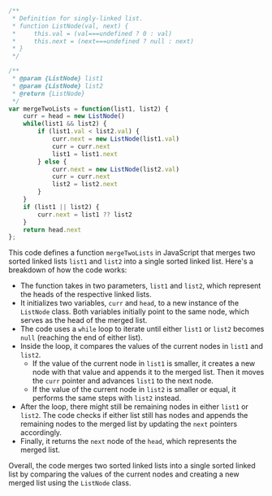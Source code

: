 ```javascript
/**
 * Definition for singly-linked list.
 * function ListNode(val, next) {
 *     this.val = (val===undefined ? 0 : val)
 *     this.next = (next===undefined ? null : next)
 * }
 */

/**
 * @param {ListNode} list1
 * @param {ListNode} list2
 * @return {ListNode}
 */
var mergeTwoLists = function(list1, list2) {
    curr = head = new ListNode()
    while(list1 && list2) {
        if (list1.val < list2.val) {
            curr.next = new ListNode(list1.val)
            curr = curr.next
            list1 = list1.next
        } else {
            curr.next = new ListNode(list2.val)
            curr = curr.next
            list2 = list2.next
        }
    }
    if (list1 || list2) {
        curr.next = list1 ?? list2
    }
    return head.next
};
```

This code defines a function `mergeTwoLists` in JavaScript that merges two sorted linked lists `list1` and `list2` into a single sorted linked list. Here's a breakdown of how the code works:

- The function takes in two parameters, `list1` and `list2`, which represent the heads of the respective linked lists.
- It initializes two variables, `curr` and `head`, to a new instance of the `ListNode` class. Both variables initially point to the same node, which serves as the head of the merged list.
- The code uses a `while` loop to iterate until either `list1` or `list2` becomes `null` (reaching the end of either list).
- Inside the loop, it compares the values of the current nodes in `list1` and `list2`.
  - If the value of the current node in `list1` is smaller, it creates a new node with that value and appends it to the merged list. Then it moves the `curr` pointer and advances `list1` to the next node.
  - If the value of the current node in `list2` is smaller or equal, it performs the same steps with `list2` instead.
- After the loop, there might still be remaining nodes in either `list1` or `list2`. The code checks if either list still has nodes and appends the remaining nodes to the merged list by updating the `next` pointers accordingly.
- Finally, it returns the `next` node of the `head`, which represents the merged list.

Overall, the code merges two sorted linked lists into a single sorted linked list by comparing the values of the current nodes and creating a new merged list using the `ListNode` class.